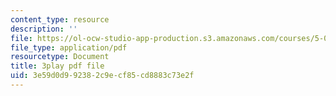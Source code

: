 ```yaml
---
content_type: resource
description: ''
file: https://ol-ocw-studio-app-production.s3.amazonaws.com/courses/5-08j-biological-chemistry-ii-spring-2016/3e59d0d992382c9ecf85cd8883c73e2f_D9QJ44zENbU.pdf
file_type: application/pdf
resourcetype: Document
title: 3play pdf file
uid: 3e59d0d9-9238-2c9e-cf85-cd8883c73e2f
---
```

